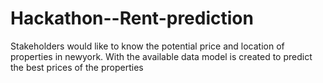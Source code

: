# Hackathon--Rent-prediction
Stakeholders would like to know the potential price and location of properties in newyork. With the available data model is created to predict the best prices of the properties
